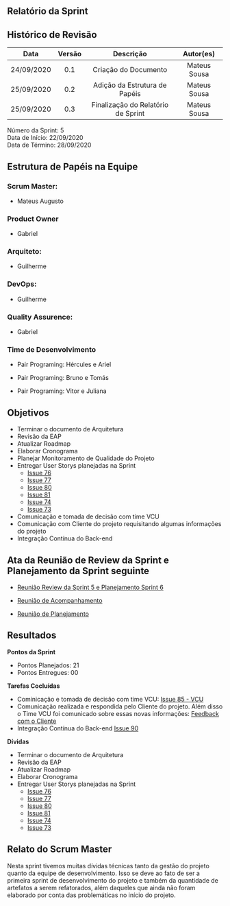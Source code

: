 
## Relatório da Sprint

## Histórico de Revisão

|   Data   |  Versão  |        Descrição       |          Autor(es)          |
|:--------:|:--------:|:----------------------:|:---------------------------:|
|24/09/2020|   0.1    | Criação do Documento        |   Mateus Sousa   |
|25/09/2020|   0.2   | Adição da Estrutura de Papéis    |   Mateus Sousa  |
|25/09/2020|   0.3   | Finalização do Relatório de Sprint  |   Mateus Sousa  |

Número da Sprint: 5 <br>
Data de Início:  22/09/2020 <br>
Data de Término: 28/09/2020 <br>

## Estrutura de Papéis na Equipe

### Scrum Master:
- Mateus Augusto

### Product Owner
- Gabriel

### Arquiteto:
- Guilherme

### DevOps:
- Guilherme

### Quality Assurence:
- Gabriel


### Time de Desenvolvimento

- Pair Programing: Hércules e Ariel
  

- Pair Programing: Bruno e Tomás
  

- Pair Programing: Vitor e Juliana
 

## Objetivos

- Terminar o documento de Arquitetura
- Revisão da EAP
- Atualizar Roadmap
- Elaborar Cronograma
- Planejar Monitoramento de Qualidade do Projeto
- Entregar User Storys planejadas na Sprint
  - [Issue 76](https://github.com/fga-eps-mds/2020.1-Grupo6/issues/76)
  - [Issue 77](https://github.com/fga-eps-mds/2020.1-Grupo6/issues/77)
  - [Issue 80](https://github.com/fga-eps-mds/2020.1-Grupo6/issues/80)
  - [Issue 81](https://github.com/fga-eps-mds/2020.1-Grupo6/issues/81)
  - [Issue 74](https://github.com/fga-eps-mds/2020.1-Grupo6/issues/74)
  - [Issue 73](https://github.com/fga-eps-mds/2020.1-Grupo6/issues/73)
- Comunicação e tomada de decisão com time VCU
- Comunicação com Cliente do projeto requisitando algumas informações do projeto
- Integração Contínua do Back-end

## Ata da Reunião de Review da Sprint e Planejamento da Sprint seguinte

- [Reunião Review da Sprint 5 e Planejamento Sprint 6](https://github.com/fga-eps-mds/2020.1-Grupo6/issues/88)

- [Reunião de Acompanhamento](https://github.com/fga-eps-mds/2020.1-Grupo6/issues/65)

- [Reunião de Planejamento](https://github.com/fga-eps-mds/2020.1-Grupo6/issues/84)

## Resultados

**Pontos da Sprint**

- Pontos Planejados: 21<br>
- Pontos Entregues: 00<br>

**Tarefas Cocluídas** 

- Cominicação e tomada de decisão com time VCU: [Issue 85 - VCU](https://github.com/fga-eps-mds/2020.1-VC_Usuario/issues/85) 
- Comunicação realizada e respondida pelo Cliente do projeto. Além disso o Time VCU foi comunicado sobre essas novas informações: [Feedback com o Cliente](https://github.com/fga-eps-mds/2020.1-VC_Usuario/issues/108)
- Integração Contínua do Back-end  [Issue 90](https://github.com/fga-eps-mds/2020.1-Grupo6/issues/90)

**Dívidas**
- Terminar o documento de Arquitetura
- Revisão da EAP
- Atualizar Roadmap
- Elaborar Cronograma
- Entregar User Storys planejadas na Sprint
  - [Issue 76](https://github.com/fga-eps-mds/2020.1-Grupo6/issues/76)
  - [Issue 77](https://github.com/fga-eps-mds/2020.1-Grupo6/issues/77)
  - [Issue 80](https://github.com/fga-eps-mds/2020.1-Grupo6/issues/80)
  - [Issue 81](https://github.com/fga-eps-mds/2020.1-Grupo6/issues/81)
  - [Issue 74](https://github.com/fga-eps-mds/2020.1-Grupo6/issues/74)
  - [Issue 73](https://github.com/fga-eps-mds/2020.1-Grupo6/issues/73)

## Relato do Scrum Master

Nesta sprint tivemos muitas dívidas técnicas tanto da gestão do projeto quanto da equipe de desenvolvimento. Isso se deve ao fato de ser a primeira sprint de desenvolvimento do projeto e também da quantidade de artefatos a serem refatorados, além daqueles que ainda não foram elaborado por conta das problemáticas no início do projeto.